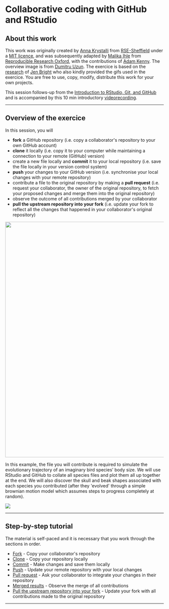 # Collaborative coding with GitHub and RStudio

## About this work
This work was originally created by [Anna Krystalli](https://github.com/annakrystalli) from [RSE-Sheffield](https://github.com/RSE-Sheffield) under a [MIT licence](https://github.com/MalikaIhle/Collaborative-RStudio-GitHub/blob/master/LICENSE), and was subsequently adapted by [Malika Ihle](https://ox.ukrn.org/people/#MalikaIhle) from [Reproducible Research Oxford](https://ox.ukrn.org/), with the contributions of [Adam Kenny](https://github.com/Kennyanthro). The overview image is from [Dumitru Uzun](https://duzun.me/tips/git). The exercice is based on the [research](http://eprints.whiterose.ac.uk/99452/1/Bright%20et%20al.%202016_SelfArchive.pdf) of [Jen Bright](https://twitter.com/MorphobeakGeek) who also kindly provided the gifs used in the exercice. You are free to use, copy, modify, distribute this work for your own projects.


This session follows-up from the [Introduction to RStudio, Git, and GitHub](https://malikaihle.github.io/Introduction-RStudio-Git-GitHub/) and is accompanied by this 10 min introductory [videorecording](https://osf.io/dcqt9/). 

***

## Overview of the exercice

In this session, you will  
* **fork** a GitHub repository (i.e. copy a collaborator's repository to your own GitHub account)    
* **clone** it locally (i.e. copy it to your computer while maintaining a connection to your remote (GitHub) version)    
* create a new file locally and **commit** it to your local repository (i.e. save the file locally in your version control system)  
* **push** your changes to your GitHub version (i.e. synchronise your local changes with your remote repository)  
* contribute a file to the original repository by making a **pull request** (i.e. request your collaborator, the owner of the original repository, to fetch your proposed changes and merge them into the original repository)   
* observe the outcome of all contributions merged by your collaborator   
* **pull the upstream repository into your fork** (i.e. update your fork to reflect all the changes that happened in your collaborator's original repository)  

<img src="assets/new-overview.png" width="750">  
<br/>

In this example, the file you will contribute is required to simulate the evolutionary trajectory of an imaginary bird species’ body size. We will use RStudio and GitHub to collate all species files and plot them all up together at the end. We will also discover the skull and beak shapes associated with each species you contributed (after they 'evolved' through a simple brownian motion  model which assumes steps to progress completely at random).

![](gif.gif)

***

## Step-by-step tutorial
The material is self-paced and it is necessary that you work through the sections in order.

* [Fork](./fork.md) - Copy your collaborator's repository 
* [Clone](./clone.md) - Copy your repository locally
* [Commit](./commit.md) - Make changes and save them locally
* [Push](./push.md) - Update your remote repository with your local changes
* [Pull request](./pull-request.md) - Ask your collaborator to integrate your changes in their repository
* [Merged results](./merge.md) - Observe the merge of all contributions
* [Pull the upstream repository into your fork](./pull-upstream.md) - Update your fork with all contributions made to the original repository

***
